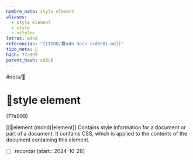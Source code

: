 ```yaml
---
nombre_nota: style element
aliases:
  - style element
  - style
  - <style>
letras: mdnd
referencias: "[[TODO/🏛️mdn docs (cd8c0).md]]"
tipo_nota: 📑
hash: 77a999
parent_hash: cd8c0
---
```


#nota/📑

# 📑style element
<div class="hash">(77a999)</div>

[[📑element (mdnd)|element]]
Contains style information for a document or part of a document. It contains CSS, which is applied to the contents of the document containing this element.

- [ ] recordar  [start:: 2024-10-28]

